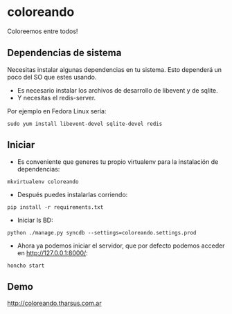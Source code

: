 coloreando
==========

Coloreemos entre todos!


Dependencias de sistema
-----------------------
Necesitas instalar algunas dependencias en tu sistema. Esto dependerá un poco del SO que estes usando.

 * Es necesario instalar los archivos de desarrollo de libevent y de sqlite.
 * Y necesitas el redis-server.

Por ejemplo en Fedora Linux sería:

``` 
sudo yum install libevent-devel sqlite-devel redis
``` 

Iniciar
-------

* Es conveniente que generes tu propio virtualenv para la instalación de dependencias:

``` 
mkvirtualenv coloreando
``` 

* Después puedes instalarlas corriendo:

``` 
pip install -r requirements.txt
``` 

* Iniciar ls BD:

``` 
python ./manage.py syncdb --settings=coloreando.settings.prod
``` 

* Ahora ya podemos iniciar el servidor, que por defecto podemos acceder en http://127.0.0.1:8000/:

``` 
honcho start
``` 

Demo
----
  http://coloreando.tharsus.com.ar

